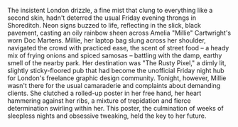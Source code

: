 The insistent London drizzle, a fine mist that clung to everything like a second skin, hadn't deterred the usual Friday evening throngs in Shoreditch. Neon signs buzzed to life, reflecting in the slick, black pavement, casting an oily rainbow sheen across Amelia "Millie" Cartwright's worn Doc Martens.  Millie, her laptop bag slung across her shoulder, navigated the crowd with practiced ease, the scent of street food – a heady mix of frying onions and spiced samosas – battling with the damp, earthy smell of the nearby park. Her destination was "The Rusty Pixel," a dimly lit, slightly sticky-floored pub that had become the unofficial Friday night hub for London's freelance graphic design community. Tonight, however, Millie wasn't there for the usual camaraderie and complaints about demanding clients.  She clutched a rolled-up poster in her free hand, her heart hammering against her ribs, a mixture of trepidation and fierce determination swirling within her. This poster, the culmination of weeks of sleepless nights and obsessive tweaking, held the key to her future.
